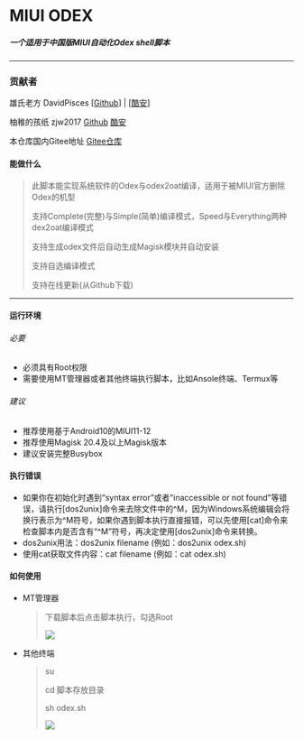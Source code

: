 # MIUI ODEX

##### 一个适用于中国版MIUI自动化Odex shell脚本

***

### 贡献者

雄氏老方 DavidPisces [[Github](https://github.com/DavidPisces)] | [[酷安](http://www.coolapk.com/u/665894)]

柚稚的孩纸 zjw2017 [Github](https://github.com/zjw2017) [酷安](http://www.coolapk.com/u/1548958)

本仓库国内Gitee地址 [Gitee仓库](https://gitee.com/David-GithubClone/MIUI-Auto-Odex)

#### 能做什么

> 此脚本能实现系统软件的Odex与odex2oat编译，适用于被MIUI官方删除Odex的机型
>
> 支持Complete(完整)与Simple(简单)编译模式，Speed与Everything两种dex2oat编译模式
>
> 支持生成odex文件后自动生成Magisk模块并自动安装
>
> 支持自选编译模式
> 
> 支持在线更新(从Github下载)

****

#### 运行环境

###### 必要

* 必须具有Root权限
* 需要使用MT管理器或者其他终端执行脚本，比如Ansole终端、Termux等

###### 建议 

* 推荐使用基于Android10的MIUI11-12
* 推荐使用Magisk 20.4及以上Magisk版本
* 建议安装完整Busybox

#### 执行错误

* 如果你在初始化时遇到“syntax error”或者"inaccessible or not found"等错误，请执行[dos2unix]命令来去除文件中的^M，因为Windows系统编辑会将换行表示为^M符号，如果你遇到脚本执行直接报错，可以先使用[cat]命令来检查脚本内是否含有“^M”符号，再决定使用[dos2unix]命令来转换。
* dos2unix用法：dos2unix filename   (例如：dos2unix odex.sh)
* 使用cat获取文件内容：cat filename   (例如：cat odex.sh)

#### 如何使用

* MT管理器

  >下载脚本后点击脚本执行，勾选Root
  >
  >![](http://image.coolapk.com/feed/2020/0623/15/665894_f922a721_8810_5677@1080x2160.jpeg.m.jpg)

* 其他终端

  > su
  >
  > cd 脚本存放目录
  >
  > sh odex.sh
  >
  >![](http://image.coolapk.com/feed/2020/0623/15/665894_16498409_8810_5679@1080x2160.jpeg.m.jpg)
